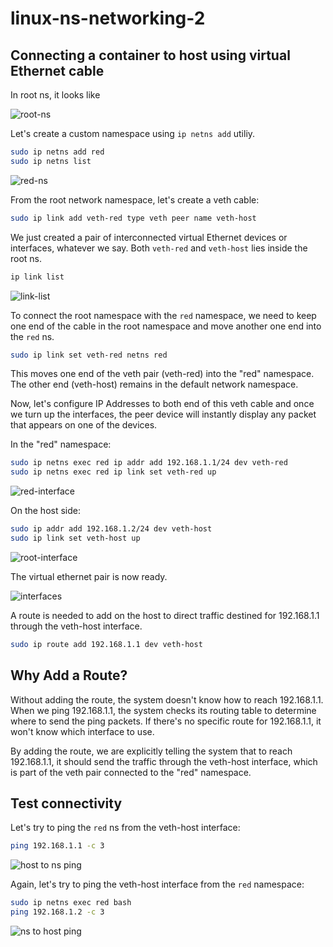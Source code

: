 # linux-ns-networking-2

## Connecting a container to host using virtual Ethernet cable

In root ns, it looks like

![root-ns](https://lab-bucket.s3.brilliant.com.bd/labthumbnail/d5e142d5-3839-4c15-983b-140d30c75616.png)

Let's create a custom namespace using `ip netns add` utiliy.

```bash
sudo ip netns add red
sudo ip netns list
```

![red-ns](https://lab-bucket.s3.brilliant.com.bd/labthumbnail/a9d6a2b2-baed-473b-9944-a6ea4f88a95d.png)

From the root network namespace, let's create a veth cable:

```bash
sudo ip link add veth-red type veth peer name veth-host
```
We just created a pair of interconnected virtual Ethernet devices or interfaces, whatever we say. Both `veth-red` and `veth-host` lies inside the root ns.

```bash
ip link list
```

![link-list](https://lab-bucket.s3.brilliant.com.bd/labthumbnail/a7fd0d34-7648-4c12-abd1-9fa6020f6622.png)

To connect the root namespace with the `red` namespace, we need to keep one end of the cable in the root namespace and move another one end into the `red` ns.

```bash
sudo ip link set veth-red netns red
```
This moves one end of the veth pair (veth-red) into the "red" namespace. The other end (veth-host) remains in the default network namespace.

Now, let's configure IP Addresses to both end of this veth cable and once we turn up the interfaces, the peer device will instantly display any packet that appears on one of the devices.

In the "red" namespace:

```bash
sudo ip netns exec red ip addr add 192.168.1.1/24 dev veth-red
sudo ip netns exec red ip link set veth-red up
```

![red-interface](https://lab-bucket.s3.brilliant.com.bd/labthumbnail/7e6abdb2-3e1d-4e81-9881-1ca23346f633.png)

On the host side:

```bash
sudo ip addr add 192.168.1.2/24 dev veth-host
sudo ip link set veth-host up
```

![root-interface](https://lab-bucket.s3.brilliant.com.bd/labthumbnail/f6050972-f838-4d51-b926-4b5fd11fc38f.png)

The virtual ethernet pair is now ready.

![interfaces](https://lab-bucket.s3.brilliant.com.bd/labthumbnail/fd67f4f9-66a2-48e1-a625-c9db592180cc.png)

A route is needed to add on the host to direct traffic destined for 192.168.1.1 through the veth-host interface.

```bash
sudo ip route add 192.168.1.1 dev veth-host
```

## Why Add a Route?

Without adding the route, the system doesn't know how to reach 192.168.1.1. When we ping 192.168.1.1, the system checks its routing table to determine where to send the ping packets. If there's no specific route for 192.168.1.1, it won't know which interface to use.

By adding the route, we are explicitly telling the system that to reach 192.168.1.1, it should send the traffic through the veth-host interface, which is part of the veth pair connected to the "red" namespace.

## Test connectivity

Let's try to ping the `red` ns from the veth-host interface:

```bash
ping 192.168.1.1 -c 3
```

![host to ns ping](https://lab-bucket.s3.brilliant.com.bd/labthumbnail/00bf9321-386f-492f-a08a-28b6d42bdb9d.png)

Again, let's try to ping the veth-host interface from the `red` namespace:

```bash
sudo ip netns exec red bash
ping 192.168.1.2 -c 3
```

![ns to host ping](https://lab-bucket.s3.brilliant.com.bd/labthumbnail/15503c59-8766-4334-9d50-17f979d58ab0.png)